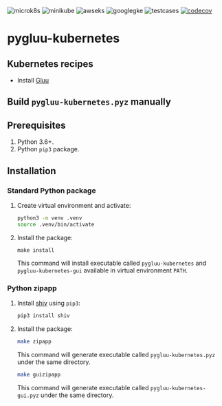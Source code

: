 ![microk8s](https://github.com/GluuFederation/cloud-native-edition/workflows/microk8s/badge.svg?branch=5.0)
![minikube](https://github.com/GluuFederation/cloud-native-edition/workflows/minikube/badge.svg?branch=5.0)
![awseks](https://github.com/GluuFederation/cloud-native-edition/workflows/awseks/badge.svg?branch=5.0)
![googlegke](https://github.com/GluuFederation/cloud-native-edition/workflows/googlegke/badge.svg?branch=5.0)
![testcases](https://github.com/GluuFederation/cloud-native-edition/workflows/testcases/badge.svg?branch=5.0)
[![codecov](https://codecov.io/gh/GluuFederation/cloud-native-edition/branch/master/graph/badge.svg)](https://codecov.io/gh/GluuFederation/cloud-native-edition)

# pygluu-kubernetes

## Kubernetes recipes

- Install [Gluu](https://gluu.org/docs/gluu-server/latest/installation-guide/install-kubernetes/)

## Build `pygluu-kubernetes.pyz` manually

## Prerequisites

1.  Python 3.6+.
1.  Python `pip3` package.

## Installation

### Standard Python package

1.  Create virtual environment and activate:

    ```sh
    python3 -m venv .venv
    source .venv/bin/activate
    ```

1.  Install the package:

    ```
    make install
    ```

    This command will install executable called `pygluu-kubernetes` and `pygluu-kubernetes-gui` available in virtual environment `PATH`.

### Python zipapp

1.  Install [shiv](https://shiv.readthedocs.io/) using `pip3`:

    ```sh
    pip3 install shiv
    ```

1.  Install the package:

    ```sh
    make zipapp
    ```

    This command will generate executable called `pygluu-kubernetes.pyz` under the same directory.

    ```sh
    make guizipapp
    ```

    This command will generate executable called `pygluu-kubernetes-gui.pyz` under the same directory.